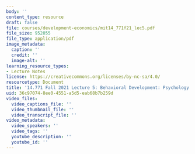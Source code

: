 ```yaml
---
body: ''
content_type: resource
draft: false
file: courses/development-economics/mit14_771f21_lec5.pdf
file_size: 952055
file_type: application/pdf
image_metadata:
  caption: ''
  credit: ''
  image-alt: ''
learning_resource_types:
- Lecture Notes
license: https://creativecommons.org/licenses/by-nc-sa/4.0/
resourcetype: Document
title: '14.771 Fall 2021 Lecture 5: Behavioral Development: Psychology of Poverty'
uid: 36c97074-8ee0-4551-a5d5-eab68b7b259d
video_files:
  video_captions_file: ''
  video_thumbnail_file: ''
  video_transcript_file: ''
video_metadata:
  video_speakers: ''
  video_tags: ''
  youtube_description: ''
  youtube_id: ''
---
```

